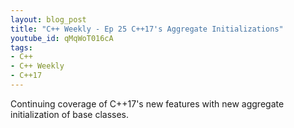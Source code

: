 ```yaml
---
layout: blog_post
title: "C++ Weekly - Ep 25 C++17's Aggregate Initializations"
youtube_id: qMqWoT016cA
tags:
- C++
- C++ Weekly
- C++17
---
```


Continuing coverage of C++17's new features with new aggregate initialization of base classes.


